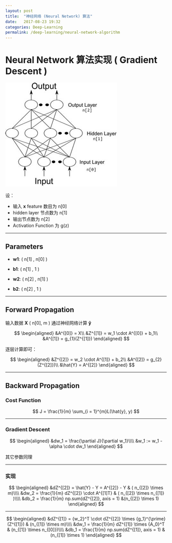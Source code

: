 ```yaml
---
layout: post
title:  "神经网络 (Neural Network) 算法"
date:   2017-08-23 19:32
categories: Deep-Learning
permalink: /deep-learning/neural-network-algorithm
---
```


# Neural Network 算法实现 ( Gradient Descent )

![](../images/deep-learning/nn-layer.jpg)

设：

* 输入 **x** feature 数目为 n[0]
* hidden layer 节点数为 n[1]
* 输出节点数为 n[2]
* Activation Function 为 g(z)


---

## Parameters

* **w1**: ( n[1] , n[0] )

* **b1**: ( n[1] , 1 )

* **w2**: ( n[2] , n[1] )

* **b2**: ( n[2] , 1 )


---

## Forward Propagation

输入数据 **X** ( n[0], m ) 通过神经网络计算 **ŷ**

$$
\begin{aligned}
&A^{[0]} = X\\
&Z^{[1]} = w_1 \cdot A^{[0]} + b_1\\
&A^{[1]} = g_{1}(Z^{[1]})
\end{aligned}
$$

逐层计算即可：


$$
\begin{aligned}
&Z^{[2]} = w_2 \cdot A^{[1]} + b_2\\
&A^{[2]} = g_{2}(Z^{[2]})\\
&\hat{Y} = A^{[2]}
\end{aligned}
$$

---

## Backward Propagation

### Cost Function

$$
J = \frac{1}{m} \sum_{i = 1}^{m}L(\hat{y}, y)
$$

---

### Gradient Descent

$$
\begin{aligned}
&dw_1 = \frac{\partial J}{\partial w_1}\\\\ 
&w_1 := w_1 - \alpha \cdot  dw_1
\end{aligned}
$$

其它参数同理

---

### 实现

$$
\begin{aligned}
&dZ^{[2]} = \hat{Y} - Y = A^{[2]} - Y & ( n_{[2]} \times m)\\\\
&dw_2 = \frac{1}{m} dZ^{[2]} \cdot A^{[1]T} & ( n_{[2]} \times  n_{[1]} )\\\\
&db_2 = \frac{1}{m} np.sum(dZ^{[2]}, axis = 1) &(n_{[2]} \times 1)
\end{aligned}
$$

---

$$
\begin{aligned}
&dZ^{[1]} = {w_2}^T \cdot dZ^{[2]} \times {g_1}^{\prime}(Z^{[1]}) & (n_{[1]} \times m)\\\\
&dw_1 = \frac{1}{m} dZ^{[1]} \times {A_0}^T & (n_{[1]} \times n_{[0]})\\\\
&db_1 = \frac{1}{m} np.sum(dZ^{[1]}, axis = 1) & (n_{[1]} \times 1)
\end{aligned}
$$